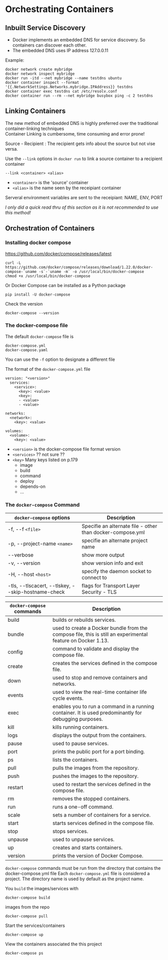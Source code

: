 # Orchestrating Containers

## Inbuilt Service Discovery
- Docker implements an embedded DNS for service discovery. So containers can discover each other.  
- The embedded DNS uses IP address 127.0.0.11

Example:

    docker network create mybridge
    docker network inspect mybridge
    docker run -itd --net mybridge --name testdns ubuntu
    docker container inspect --format '{{.NetworkSettings.Networks.mybridge.IPAddress}} testdns
    docker container exec testdns cat /etc/resolv.conf
    docker container run --rm --net mybridge busybox ping -c 2 testdns

## Linking Containers
The new method of embedded DNS is highly preferred over the traditional container-linking techniques  
Container Linking is cumbersome, time consuming and error prone!

Source - Recipient : The recipient gets info about the source but not vise versa.

Use the `--link` options in `docker run` to link a source container to a recipient container

    --link <container> <alias>

- `<container>` is the 'source' container
- `<alias>` is the name seen by the receipiant container

Serveral environment variables are sent to the receipiant: NAME, ENV, PORT

_I only did a quick read thru of this section as it is not recommended to use this method!_

## Orchestration of Containers
### Installing docker compose  
https://github.com/docker/compose/releases/latest

    curl -L https://github.com/docker/compose/releases/download/1.22.0/docker-compose-`uname -s`-`uname -m` -o /usr/local/bin/docker-compose
    chmod +x /usr/local/bin/docker-compose

Or Docker Compose can be installed as a Python package

    pip install -U docker-compose

Check the version

    docker-compose --version

### The docker-compose file
The default `docker-compose` file is 

    docker-compose.yml
    docker-compose.yaml

You can use the `-f` option to designate a different file

The format of the `docker-compose.yml` file

    version: "<version>"
      services:
        <service>:
          <key>: <value>
          <key>:
          - <value>
          - <value>

    networks:
      <network>:
        <key>: <value>

    volumes:
      <volume>:
        <key>: <value>

- `<version>` is the docker-compose file format version
- `<services>` ?? not sure ??
- `<key>` Many keys listed on p.179
  - image
  - build
  - command
  - deploy
  - depends-on
  - ...

### The `docker-compose` Command

|`docker-compose` options|Description|
|------|-----------|
| -f, --f `<file>` | Specifie an alternate file - other than docker-compose.yml |
| -p, --project-name `<name>`|specifie an alternate project name|
| --verbose| show more output|
|-v, --version| show version info and exit|
|-H, --host `<host>`| specify the daemon socket to connect to|
|-tls, --tlscacert, --tlskey, --skip-hostname-check| flags for Transport Layer Security - TLS|

|`docker-compose` commands|Description|
|------|-----------|
|build| builds or rebuilds services.|
|bundle| used to create a Docker bundle from the compose file, this is still an experimental feature on Docker 1.13.|
|config| command to validate and display the compose file.|
|create| creates the services defined in the compose file.|
|down| used to stop and remove containers and networks.|
|events| used to view the real-time container life cycle events.|
|exec| enables you to run a command in a running container. It is used predominantly for debugging purposes.|
|kill| kills running containers.|
|logs| displays the output from the containers.|
|pause| used to pause services.|
|port| prints the public port for a port binding.|
|ps| lists the containers.|
|pull| pulls the images from the repository.|
|push| pushes the images to the repository.|
|restart| used to restart the services defined in the compose file.|
|rm| removes the stopped containers.|
|run| runs a one-off command.|
|scale| sets a number of containers for a service.|
|start| starts services defined in the compose file.|
|stop| stops services.|
|unpause| used to unpause services.|
|up| creates and starts containers.|
|version| prints the version of Docker Compose.|

`docker-compose` commands must be run from the directory that contains the docker-compose.yml file
Each `docker-compose.yml` file is considered a project. The directory name is used by default as the
project name.

You `build` the images/services with

    docker-compose build

images from the repo

    docker-compose pull

Start the services/containers 

    docker-compose up

View the containers associated the this project

    docker-compose ps